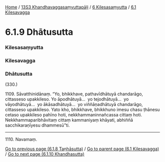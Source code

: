
[Home](/) / [13S3 Khandhavaggasaṃyuttapāḷi](/tipitaka/13S3.md) / [6 Kilesasaṃyutta](/tipitaka/13S3/6.md) / [6.1 Kilesavagga](/tipitaka/13S3/6/6.1.md)

# 6.1.9 Dhātusutta

### Kilesasaṃyutta

### Kilesavagga

### Dhātusutta

(330.)

1109\. Sāvatthinidānaṃ. “Yo, bhikkhave, pathavīdhātuyā chandarāgo, cittasseso upakkileso. Yo āpodhātuyā…  yo tejodhātuyā…  yo vāyodhātuyā…  yo ākāsadhātuyā…  yo viññāṇadhātuyā chandarāgo, cittasseso upakkileso. Yato kho, bhikkhave, bhikkhuno imesu chasu ṭhānesu cetaso upakkileso pahīno hoti, nekkhammaninnañcassa cittaṃ hoti. Nekkhammaparibhāvitaṃ cittaṃ kammaniyaṃ khāyati, abhiññā sacchikaraṇīyesu dhammesū”ti.

---

1110\. Navamaṃ.



[Go to previous page (6.1.8 Taṇhāsutta)](/tipitaka/13S3/6/6.1/6.1.8.md) / [Go to parent page (6.1 Kilesavagga)](/tipitaka/13S3/6/6.1.md) / [Go to next page (6.1.10 Khandhasutta)](/tipitaka/13S3/6/6.1/6.1.10.md)


